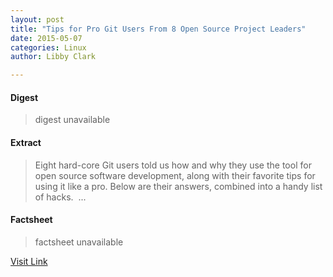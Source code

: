 ```yaml
---
layout: post
title: "Tips for Pro Git Users From 8 Open Source Project Leaders"
date: 2015-05-07
categories: Linux
author: Libby Clark

---
```



#### Digest
>digest unavailable

#### Extract
>Eight hard-core Git users told us how and why they use the tool for open source software development, along with their favorite tips for using it like a pro. Below are their answers, combined into a handy list of hacks.&nbsp;...

#### Factsheet
>factsheet unavailable

[Visit Link](https://www.linux.com/news/featured-blogs/200-libby-clark/826426-tips-for-pro-git-users-from-8-open-source-project-leaders/)


